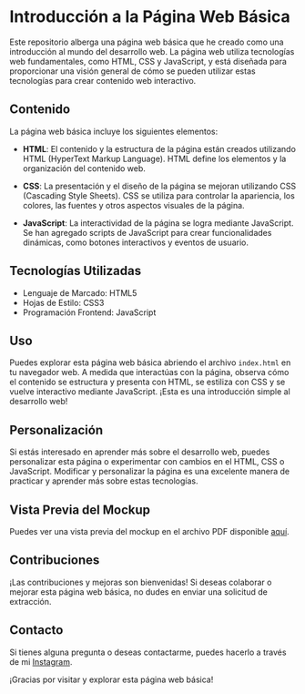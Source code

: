 # Introducción a la Página Web Básica

Este repositorio alberga una página web básica que he creado como una introducción al mundo del desarrollo web. La página web utiliza tecnologías web fundamentales, como HTML, CSS y JavaScript, y está diseñada para proporcionar una visión general de cómo se pueden utilizar estas tecnologías para crear contenido web interactivo.

## Contenido

La página web básica incluye los siguientes elementos:

- **HTML**: El contenido y la estructura de la página están creados utilizando HTML (HyperText Markup Language). HTML define los elementos y la organización del contenido web.

- **CSS**: La presentación y el diseño de la página se mejoran utilizando CSS (Cascading Style Sheets). CSS se utiliza para controlar la apariencia, los colores, las fuentes y otros aspectos visuales de la página.

- **JavaScript**: La interactividad de la página se logra mediante JavaScript. Se han agregado scripts de JavaScript para crear funcionalidades dinámicas, como botones interactivos y eventos de usuario.

## Tecnologías Utilizadas

- Lenguaje de Marcado: HTML5
- Hojas de Estilo: CSS3
- Programación Frontend: JavaScript

## Uso

Puedes explorar esta página web básica abriendo el archivo `index.html` en tu navegador web. A medida que interactúas con la página, observa cómo el contenido se estructura y presenta con HTML, se estiliza con CSS y se vuelve interactivo mediante JavaScript. ¡Esta es una introducción simple al desarrollo web!

## Personalización

Si estás interesado en aprender más sobre el desarrollo web, puedes personalizar esta página o experimentar con cambios en el HTML, CSS o JavaScript. Modificar y personalizar la página es una excelente manera de practicar y aprender más sobre estas tecnologías.


## Vista Previa del Mockup

Puedes ver una vista previa del mockup en el archivo PDF disponible [aquí](WebBasica/Mockup.pdf).


## Contribuciones

¡Las contribuciones y mejoras son bienvenidas! Si deseas colaborar o mejorar esta página web básica, no dudes en enviar una solicitud de extracción.

## Contacto

Si tienes alguna pregunta o deseas contactarme, puedes hacerlo a través de mi [Instagram](https://www.instagram.com/vmtrdev/).

¡Gracias por visitar y explorar esta página web básica!
